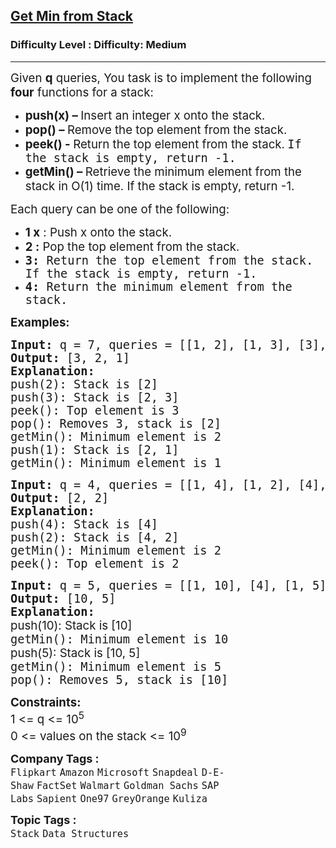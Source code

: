 <h2><a href="https://www.geeksforgeeks.org/problems/get-minimum-element-from-stack/1?page=1&company=SAP%20Labs&status=solved,unsolved&sortBy=submissions">Get Min from Stack</a></h2><h3>Difficulty Level : Difficulty: Medium</h3><hr><div class="problems_problem_content__Xm_eO"><p><span style="font-size: 14pt;">Given <strong>q</strong> queries,&nbsp;</span><span style="font-size: 18.6667px;">You task is to implement the following <strong>four</strong> functions for a stack:</span></p>
<ul>
<li style="text-align: left;"><span style="font-size: 18.6667px;"><strong>push(x) – </strong>Insert an integer x onto the stack.</span></li>
<li style="text-align: left;"><span style="font-size: 18.6667px;"><strong>pop() – </strong>Remove the top element from the stack.</span></li>
<li style="text-align: left;"><span style="font-size: 18.6667px;"><strong>peek() - </strong>Return the top element&nbsp;</span><span style="font-size: 18.6667px;"><span style="font-size: 18.6667px;">from the stack.</span><strong><strong style="font-size: 18.6667px;">&nbsp;</strong><span style="font-family: monospace; font-size: 18.6667px; font-weight: 400;">If the stack is empty, return -1.</span><br></strong></span></li>
<li style="text-align: left;"><span style="font-size: 18.6667px;"><strong>getMin() – </strong>Retrieve the minimum element from the stack in O(1) time. If the stack is empty, return -1.</span></li>
</ul>
<p><span style="font-size: 14pt;">Each query can be one of the following:</span></p>
<ul>
<li><span style="font-size: 14pt;"><strong>1 x</strong> : Push x onto the stack.</span></li>
<li><span style="font-size: 14pt;"><strong>2 :</strong> Pop the top element from the stack.</span></li>
<li><span style="font-family: monospace;"><span style="font-size: 18.6667px;"><strong>3:</strong> Return the top element from the stack. If the stack is empty, return -1.</span></span></li>
<li><span style="font-family: monospace;"><span style="font-size: 18.6667px;"><strong>4:</strong> Return the minimum element from the stack.</span></span></li>
</ul>
<p><span style="font-size: 14pt;"><strong>Examples:</strong></span></p>
<pre><span style="font-size: 14pt;"><strong>Input:</strong> q = 7, queries = [[1, 2], [1, 3], [3], [2], [4], [1, 1], [4]]<strong>
Output: </strong>[3, 2, 1]<strong>
Explanation: </strong>
push(2): Stack is [2]
push(3): Stack is [2, 3]
peek(): Top element is 3
pop(): Removes 3, stack is [2]
getMin(): Minimum element is 2
push(1): Stack is [2, 1]
getMin(): Minimum element is 1</span></pre>
<pre><span style="font-size: 14pt;"><strong style="font-size: 14pt;">Input:</strong><span style="font-size: 14pt;"> q = 4, queries = [[1, 4], [1, 2], [4], [3]]</span><strong style="font-size: 14pt;">
Output: </strong><span style="font-size: 14pt;">[2, 2]</span><strong style="font-size: 14pt;">
Explanation: <br></strong><span style="font-size: 18.6667px;">push(4): Stack is [4]
push(2): Stack is [4, 2]</span><span style="font-size: 14pt;"><br></span><span style="font-size: 18.6667px;">getMin(): Minimum element is 2</span><span style="font-size: 14pt;"><br></span><span style="font-size: 18.6667px;">peek(): Top element is 2</span></span></pre>
<pre><span style="font-size: 14pt;"><strong style="font-size: 14pt;">Input:</strong><span style="font-size: 14pt;"> q = 5, queries = [[1, 10], [4], [1, 5], [4], [2]]</span><strong style="font-size: 14pt;">
Output: </strong><span style="font-size: 14pt;">[10, 5]</span><strong style="font-size: 14pt;">
Explanation: <br></strong><span style="font-family: -apple-system, BlinkMacSystemFont, 'Segoe UI', Roboto, Oxygen, Ubuntu, Cantarell, 'Open Sans', 'Helvetica Neue', sans-serif;"><span style="font-size: 18.6667px;">push(10): Stack is [10]</span><span style="font-family: -apple-system, BlinkMacSystemFont, Segoe UI, Roboto, Oxygen, Ubuntu, Cantarell, Open Sans, Helvetica Neue, sans-serif;"><span style="font-size: 14pt;"><br></span></span></span></span><span style="font-size: 18.6667px;">getMin(): Minimum element is 10</span><br><span style="font-size: 14pt;"><span style="font-family: -apple-system, BlinkMacSystemFont, 'Segoe UI', Roboto, Oxygen, Ubuntu, Cantarell, 'Open Sans', 'Helvetica Neue', sans-serif;"><span style="font-size: 18.6667px;">push(5): Stack is [10, 5]</span><span style="font-family: -apple-system, BlinkMacSystemFont, Segoe UI, Roboto, Oxygen, Ubuntu, Cantarell, Open Sans, Helvetica Neue, sans-serif;"><span style="font-size: 14pt;"><br></span></span></span></span><span style="font-size: 18.6667px;">getMin(): Minimum element is 5</span><br><span style="font-size: 18.6667px;">pop(): Removes 5, stack is [10]</span></pre>
<p><span style="font-size: 14pt;"><strong>Constraints:</strong><br>1 &lt;= q &lt;= 10<sup>5</sup><br>0 &lt;= values on the stack &lt;= 10<sup>9</sup></span></p></div><p><span style=font-size:18px><strong>Company Tags : </strong><br><code>Flipkart</code>&nbsp;<code>Amazon</code>&nbsp;<code>Microsoft</code>&nbsp;<code>Snapdeal</code>&nbsp;<code>D-E-Shaw</code>&nbsp;<code>FactSet</code>&nbsp;<code>Walmart</code>&nbsp;<code>Goldman Sachs</code>&nbsp;<code>SAP Labs</code>&nbsp;<code>Sapient</code>&nbsp;<code>One97</code>&nbsp;<code>GreyOrange</code>&nbsp;<code>Kuliza</code>&nbsp;<br><p><span style=font-size:18px><strong>Topic Tags : </strong><br><code>Stack</code>&nbsp;<code>Data Structures</code>&nbsp;